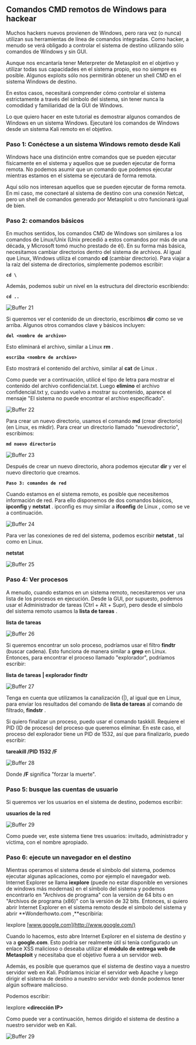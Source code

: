 ## **Comandos CMD remotos de Windows para hackear**

Muchos hackers nuevos provienen de Windows, pero rara vez (o nunca) utilizan sus herramientas de línea de comandos integradas. Como hacker, a menudo se verá obligado a controlar el sistema de destino utilizando sólo comandos de Windows y sin GUI.

Aunque nos encantaría tener Meterpreter de Metasploit en el objetivo y utilizar todas sus capacidades en el sistema propio, eso no siempre es posible. Algunos exploits sólo nos permitirán obtener un shell CMD en el sistema Windows de destino.

En estos casos, necesitará comprender cómo controlar el sistema estrictamente a través del símbolo del sistema, sin tener nunca la comodidad y familiaridad de la GUI de Windows.

Lo que quiero hacer en este tutorial es demostrar algunos comandos de Windows en un sistema Windows. Ejecutaré los comandos de Windows desde un sistema Kali remoto en el objetivo.

### **Paso 1: Conéctese a un sistema Windows remoto desde Kali**

Windows hace una distinción entre comandos que se pueden ejecutar físicamente en el sistema y aquellos que se pueden ejecutar de forma remota. No podemos asumir que un comando que podemos ejecutar mientras estamos en el sistema se ejecutará de forma remota.

Aquí sólo nos interesan aquellos que se pueden ejecutar de forma remota. En mi caso, me conectaré al sistema de destino con una conexión Netcat, pero un shell de comandos generado por Metasploit u otro funcionará igual de bien.

### **Paso 2: comandos básicos**

En muchos sentidos, los comandos CMD de Windows son similares a los comandos de Linux/Unix (Unix precedió a estos comandos por más de una década, y Microsoft tomó mucho prestado de él). En su forma más básica, necesitamos cambiar directorios dentro del sistema de archivos. Al igual que Linux, Windows utiliza el comando **cd** (cambiar directorio). Para viajar a la raíz del sistema de directorios, simplemente podemos escribir:

**`cd \`**

Además, podemos subir un nivel en la estructura del directorio escribiendo:

**`cd ..`**

![Buffer 21](https://github.com/4GeeksAcademy/cybersecurity-syllabus/blob/main/assets/buffer21.png?raw=true)

Si queremos ver el contenido de un directorio, escribimos **dir** como se ve arriba. Algunos otros comandos clave y básicos incluyen:

**`del <nombre de archivo>`**

Esto eliminará el archivo, similar a Linux **rm** .

**`escriba <nombre de archivo>`**

Esto mostrará el contenido del archivo, similar al **cat** de Linux .

Como puede ver a continuación, utilicé el tipo de letra para mostrar el contenido del archivo confidencial.txt. Luego **elimino** el archivo confidencial.txt y, cuando vuelvo a mostrar su contenido, aparece el mensaje "El sistema no puede encontrar el archivo especificado".

![Buffer 22](https://github.com/4GeeksAcademy/cybersecurity-syllabus/blob/main/assets/buffer22.png?raw=true)

Para crear un nuevo directorio, usamos el comando **md** (crear directorio) (en Linux, es mkdir). Para crear un directorio llamado "nuevodirectorio", escribimos:

**`md nuevo directorio`**

![Buffer 23](https://github.com/4GeeksAcademy/cybersecurity-syllabus/blob/main/assets/buffer23.png?raw=true)

Después de crear un nuevo directorio, ahora podemos ejecutar **dir** y ver el nuevo directorio que creamos.

**`Paso 3: comandos de red`**

Cuando estamos en el sistema remoto, es posible que necesitemos información de red. Para ello disponemos de dos comandos básicos, **ipconfig** y **netstat** . ipconfig es muy similar a **ifconfig** de Linux , como se ve a continuación.

![Buffer 24](https://github.com/4GeeksAcademy/cybersecurity-syllabus/blob/main/assets/buffer24.png?raw=true)

Para ver las conexiones de red del sistema, podemos escribir **netstat** , tal como en Linux.

**netstat**

![Buffer 25](https://github.com/4GeeksAcademy/cybersecurity-syllabus/blob/main/assets/buffer25.png?raw=true)

### **Paso 4: Ver procesos**

A menudo, cuando estamos en un sistema remoto, necesitaremos ver una lista de los procesos en ejecución. Desde la GUI, por supuesto, podemos usar el Administrador de tareas (Ctrl + Alt + Supr), pero desde el símbolo del sistema remoto usamos la **lista de tareas** .

**lista de tareas**

![Buffer 26](https://github.com/4GeeksAcademy/cybersecurity-syllabus/blob/main/assets/buffer26.png?raw=true)

Si queremos encontrar un solo proceso, podríamos usar el filtro **findtr** (buscar cadena). Esto funciona de manera similar a **grep** en Linux. Entonces, para encontrar el proceso llamado "explorador", podríamos escribir:

**lista de tareas | explorador findtr**

![Buffer 27](https://github.com/4GeeksAcademy/cybersecurity-syllabus/blob/main/assets/buffer27.png?raw=true)

Tenga en cuenta que utilizamos la canalización (|), al igual que en Linux, para enviar los resultados del comando de **lista de tareas** al comando de filtrado, **findstr** .

Si quiero finalizar un proceso, puedo usar el comando taskkill. Requiere el PID (ID de proceso) del proceso que queremos eliminar. En este caso, el proceso del explorador tiene un PID de 1532, así que para finalizarlo, puedo escribir:

**tareakill /PID 1532 /F**

![Buffer 28](https://github.com/4GeeksAcademy/cybersecurity-syllabus/blob/main/assets/buffer28.png?raw=true)

Donde **/F** significa "forzar la muerte".

### **Paso 5: busque las cuentas de usuario**

Si queremos ver los usuarios en el sistema de destino, podemos escribir:

**usuarios de la red**

![Buffer 29](https://github.com/4GeeksAcademy/cybersecurity-syllabus/blob/main/assets/buffer29.png?raw=true)

Como puede ver, este sistema tiene tres usuarios: invitado, administrador y víctima, con el nombre apropiado.

### **Paso 6: ejecute un navegador en el destino**

Mientras operamos el sistema desde el símbolo del sistema, podemos ejecutar algunas aplicaciones, como por ejemplo el navegador web. Internet Explorer se llama **iexplore** (puede no estar disponible en versiones de windows más modernas) en el símbolo del sistema y podemos encontrarlo en "Archivos de programa" con la versión de 64 bits o en "Archivos de programa (x86)" con la versión de 32 bits. Entonces, si quiero abrir Internet Explorer en el sistema remoto desde el símbolo del sistema y abrir **Wonderhowto.com ,**escribiría:

Iexplore [www.google.com](http://www.google.com/)

Cuando lo hacemos, esto abre Internet Explorer en el sistema de destino y va a **google.com**. Esto podría ser realmente útil si tenía configurado un enlace XSS malicioso o deseaba utilizar **el módulo de entrega web de Metasploit** y necesitaba que el objetivo fuera a un servidor web.

Además, es posible que queramos que el sistema de destino vaya a nuestro servidor web en Kali. Podríamos iniciar el servidor web Apache y luego dirigir el sistema de destino a nuestro servidor web donde podemos tener algún software malicioso.

Podemos escribir:

Iexplore **<dirección IP>**

Como puede ver a continuación, hemos dirigido el sistema de destino a nuestro servidor web en Kali.

![Buffer 29](https://github.com/4GeeksAcademy/cybersecurity-syllabus/blob/main/assets/buffer29.png?raw=true)